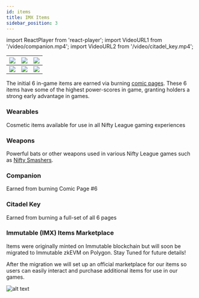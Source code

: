 ```yaml
---
id: items
title: IMX Items
sidebar_position: 3
---
```


import ReactPlayer from 'react-player';
import VideoURL1 from '/video/companion.mp4';
import VideoURL2 from '/video/citadel_key.mp4';

| ![](/img/items/full/1.gif) | ![](/img/items/full/2.gif) | ![](/img/items/full/6.gif) |
| -------------------------- | -------------------------- | -------------------------- |
| ![](/img/items/full/4.gif) | ![](/img/items/full/5.gif) | ![](/img/items/full/3.gif) |

The initial 6 in-game items are earned via burning [comic pages](./comics). These 6 items have some of the highest power-scores in game, granting holders a strong early advantage in games.

### Wearables

Cosmetic items available for use in all Nifty League gaming experiences

### Weapons

Powerful bats or other weapons used in various Nifty League games such as [Nifty Smashers](/docs/overview/games/mobile-games/nifty-smashers).

### Companion

Earned from burning Comic Page #6

<ReactPlayer controls url={VideoURL1} width="100%" />

### Citadel Key

Earned from burning a full-set of all 6 pages

<ReactPlayer controls url={VideoURL2} width="100%" />

### Immutable (IMX) Items Marketplace

Items were originally minted on Immutable blockchain but will soon be migrated to Immutable zkEVM on Polygon. Stay Tuned for future details!

After the migration we will set up an official marketplace for our items so users can easily interact and purchase additional items for use in our games.

![alt text](/img/niftyverse/billboard_01.png)
